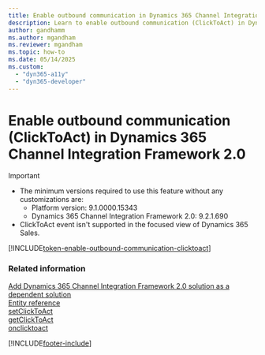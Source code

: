 ```yaml
---
title: Enable outbound communication in Dynamics 365 Channel Integration Framework 2.0 
description: Learn to enable outbound communication (ClickToAct) in Dynamics 365 Channel Integration Framework 2.0. 
author: gandhamm 
ms.author: mgandham
ms.reviewer: mgandham
ms.topic: how-to
ms.date: 05/14/2025
ms.custom: 
  - "dyn365-a11y"
  - "dyn365-developer"
---
```


# Enable outbound communication (ClickToAct) in Dynamics 365 Channel Integration Framework 2.0

> [!IMPORTANT]
> - The minimum versions required to use this feature without any customizations are:
>    -	Platform version: 9.1.0000.15343
>    -	Dynamics 365 Channel Integration Framework 2.0: 9.2.1.690
> - ClickToAct event isn't supported in the focused view of Dynamics 365 Sales.

[!INCLUDE[token-enable-outbound-communication-clicktoact](../../shared/token-enable-outbound-communication-clicktoact.md)]

### Related information

[Add Dynamics 365 Channel Integration Framework 2.0 solution as a dependent solution](../../v1/administer/add-cif-solution-dependent-solution.md)  
[Entity reference](../develop/reference/entities-attributes/msdyn_channelprovider.md)  
[setClickToAct](../../v1/develop/reference/microsoft-ciframework/setClickToAct.md)  
[getClickToAct](../../v1/develop/reference/microsoft-ciframework/getClickToAct.md)  
[onclicktoact](../../v1/develop/reference/events/onclicktoact.md)  

[!INCLUDE[footer-include](../../../includes/footer-banner.md)]
